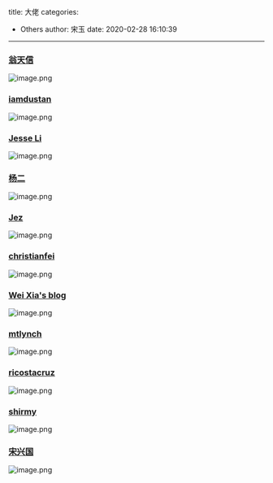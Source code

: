 title: 大佬
categories:
 - Others
author: 宋玉
date: 2020-02-28 16:10:39
---
<a name="2PSC8"></a>
### [翁天信](http://www.dandyweng.com/)
![image.png](https://cdn.nlark.com/yuque/0/2020/png/394169/1582679435262-8d3c9635-04fa-49dd-84a1-f95ba4753389.png#align=left&display=inline&height=760&name=image.png&originHeight=1520&originWidth=2872&size=2136862&status=done&style=none&width=1436)
<a name="zsD6c"></a>
### [iamdustan](http://iamdustan.com/)
![image.png](https://cdn.nlark.com/yuque/0/2020/png/394169/1582679991302-55c3adeb-2cb6-49c4-a21a-9996677fa58e.png#align=left&display=inline&height=765&name=image.png&originHeight=1530&originWidth=2864&size=335875&status=done&style=none&width=1432)
<a name="2QZ95"></a>
### [Jesse Li](https://blog.jse.li/)
![image.png](https://cdn.nlark.com/yuque/0/2020/png/394169/1582681599206-cbcb49cd-4e4a-40cb-9747-95fc5e53a757.png#align=left&display=inline&height=761&name=image.png&originHeight=1522&originWidth=2864&size=263506&status=done&style=none&width=1432)
<a name="9DtPh"></a>
### [杨二](https://yangerxiao.com/)
![image.png](https://cdn.nlark.com/yuque/0/2020/png/394169/1582680121840-b97473a7-132b-49f5-b04d-3fea4b71ea02.png#align=left&display=inline&height=762&name=image.png&originHeight=1524&originWidth=2878&size=7681875&status=done&style=none&width=1439)
<a name="UI5IN"></a>
### [Jez](http://www.jezzamon.com/)
![image.png](https://cdn.nlark.com/yuque/0/2020/png/394169/1582680473890-48d8e7dd-580b-406e-aeef-3bcd4a6d3913.png#align=left&display=inline&height=763&name=image.png&originHeight=1526&originWidth=2874&size=867423&status=done&style=none&width=1437)
<a name="4uVGx"></a>
### [christianfei](https://christianfei.com/about/)
![image.png](https://cdn.nlark.com/yuque/0/2020/png/394169/1582681084739-ac9006a2-f7b7-42bf-b861-586ad45b7e3f.png#align=left&display=inline&height=760&name=image.png&originHeight=1520&originWidth=2868&size=846216&status=done&style=none&width=1434)
<a name="hQNsg"></a>
### [Wei Xia's blog](https://weixia.info/)
![image.png](https://cdn.nlark.com/yuque/0/2020/png/394169/1582681836905-b22aca52-4dbb-45a0-ba3a-311743b58955.png#align=left&display=inline&height=758&name=image.png&originHeight=1516&originWidth=2880&size=300953&status=done&style=none&width=1440)
<a name="dHiJj"></a>
### [mtlynch](https://mtlynch.io/)
![image.png](https://cdn.nlark.com/yuque/0/2020/png/394169/1582681174899-d92d8df9-df1a-4e26-beff-b0f53b5d45b8.png#align=left&display=inline&height=764&name=image.png&originHeight=1528&originWidth=2876&size=450588&status=done&style=none&width=1438)
<a name="LlDVn"></a>
### [ricostacruz](https://ricostacruz.com/til/)
![image.png](https://cdn.nlark.com/yuque/0/2020/png/394169/1582681948092-0c824a74-3f3e-4034-aed9-2f6c9f931651.png#align=left&display=inline&height=764&name=image.png&originHeight=1528&originWidth=2868&size=254725&status=done&style=none&width=1434)
<a name="DGbvH"></a>
### [shirmy](https://www.shirmy.me/)
![image.png](https://cdn.nlark.com/yuque/0/2020/png/394169/1582681439788-694c87d2-fefe-416b-bbc2-bc2328a0c212.png#align=left&display=inline&height=770&name=image.png&originHeight=1540&originWidth=2880&size=1779744&status=done&style=none&width=1440)
<a name="FOxMa"></a>
### [宋兴国](https://www.songxingguo.com/)
![image.png](https://cdn.nlark.com/yuque/0/2020/png/394169/1582679761166-e3aefe02-6e44-4337-8b65-de61e680699f.png#align=left&display=inline&height=761&name=image.png&originHeight=1522&originWidth=2870&size=6788881&status=done&style=none&width=1435)

